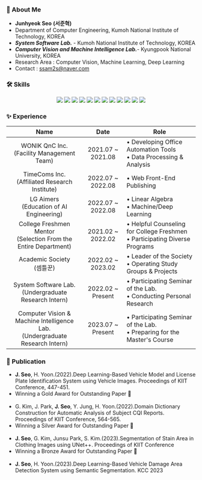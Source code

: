 ### 📝 About Me  
- **Junhyeok Seo** **(서준혁)**
- Department of Computer Engineering, Kumoh National Institute of Technology, KOREA
- ***System Software Lab.*** - Kumoh National Institute of Technology, KOREA
- ***Computer Vision and Machine Intelligence Lab.***- Kyungpook National University, KOREA
- Research Area : Computer Vision, Machine Learning, Deep Learning
- Contact : ssam2s@naver.com

<h3>🛠 Skills</h3>
<p align="center">
    <img src="https://img.shields.io/badge/Python-3766AB?style=flat-square&logo=Python&logoColor=white"/></a>
    <img src="https://img.shields.io/badge/Jupyter-F37626?style=flat-square&logo=Jupyter&logoColor=white"/></a>
    <img src="https://img.shields.io/badge/Numpy-013243?style=flat-square&logo=Numpy&logoColor=white"/></a>
    <img src="https://img.shields.io/badge/Pandas-150458?style=flat-square&logo=Pandas&logoColor=white"/></a>
    <img src="https://img.shields.io/badge/Opencv-B8B9CD?style=flat-square&logo=Opencv&logoColor=white"/></a>
    <img src="https://img.shields.io/badge/Tensorflow-FF6F00?style=flat-square&logo=Tensorflow&logoColor=white"/></a>
    <img src="https://img.shields.io/badge/PyTorch-EE4C2C?style=flat&logo=PyTorch&logoColor=white"/></a>
    <img src="https://img.shields.io/badge/Scikit%20Learn-F7931E?style=flat-square&logo=Scikit-learn&logoColor=white"/></a>
    <img src="https://img.shields.io/badge/Linux-FCC624?style=flat-square&logo=Linux&logoColor=white"/>
    <img src="https://img.shields.io/badge/C-A8B9CC?style=flat-square&logo=C&logoColor=white"/></a>
    <img src="https://img.shields.io/badge/C++-1C509C?style=flat-square&logo=C%2B%2B&&logoColor=white"/></a>
    <img src="https://img.shields.io/badge/Java-007396?style=flat-square&logo=java&logoColor=white">
</p>

### ✨ Experience
| Name | Date | Role |
|:------------:|:----:|------|
| WONIK QnC Inc.<br>(Facility Management Team) | 2021.07 ~ 2021.08 | • Developing Office Automation Tools<br>• Data Processing & Analysis |
| TimeComs Inc.<br>(Affiliated Research Institute) | 2022.07 ~ 2022.08 | • Web Front-End Publishing |
| LG Aimers<br>(Education of AI Engineering) | 2022.07 ~ 2022.08 | • Linear Algebra<br>• Machine/Deep Learning |
| College Freshmen Mentor<br>(Selection From the Entire Department) | 2021.02 ~ 2022.02 | • Helpful Counseling for College Freshmen<br>• Participating Diverse Programs  |
| Academic Society<br>(셈틀꾼) | 2022.02 ~ 2023.02 | • Leader of the Society<br>• Operating Study Groups & Projects |
| System Software Lab.<br>(Undergraduate Research Intern) | 2022.02 ~ Present | • Participating Seminar of the Lab.<br>• Conducting Personal Research |
| Computer Vision & Machine Intelligence Lab.<br>(Undergraduate Research Intern) | 2023.07 ~ Present | • Participating Seminar of the Lab.<br>• Preparing for the Master's Course |

### 📖 Publication
- **J. Seo**, H. Yoon.(2022).Deep Learning-Based Vehicle Model and License Plate Identification System using Vehicle Images. Proceedings of KIIT Conference, 447-451.
- Winning a Gold Award for Outstanding Paper 🥇
<br><br>
- G. Kim, J. Park, **J. Seo**, Y. Jung, H. Yoon.(2022).Domain Dictionary Construction for Automatic Analysis of Subject CQI Reports. Proceedings of KIIT Conference, 564-565.
- Winning a Silver Award for Outstanding Paper 🥈
<br><br>
- **J. Seo**, G. Kim, Junsu Park, S. Kim.(2023).Segmentation of Stain Area in Clothing Images using UNet++. Proceedings of KIIT Conference
- Winning a Bronze Award for Outstanding Paper 🥉
<br><br>
- **J. Seo**, H. Yoon.(2023).Deep Learning-Based Vehicle Damage Area Detection System using Semantic Segmentation. KCC 2023 
